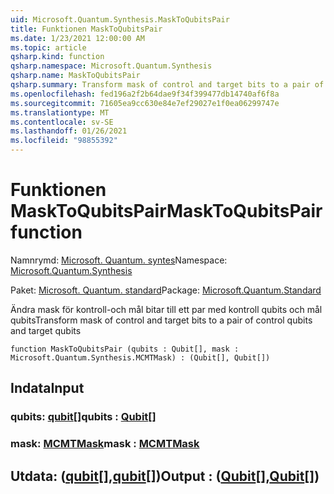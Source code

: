 ```yaml
---
uid: Microsoft.Quantum.Synthesis.MaskToQubitsPair
title: Funktionen MaskToQubitsPair
ms.date: 1/23/2021 12:00:00 AM
ms.topic: article
qsharp.kind: function
qsharp.namespace: Microsoft.Quantum.Synthesis
qsharp.name: MaskToQubitsPair
qsharp.summary: Transform mask of control and target bits to a pair of control qubits and target qubits
ms.openlocfilehash: fed196a2f2b64dae9f34f399477db14740af6f8a
ms.sourcegitcommit: 71605ea9cc630e84e7ef29027e1f0ea06299747e
ms.translationtype: MT
ms.contentlocale: sv-SE
ms.lasthandoff: 01/26/2021
ms.locfileid: "98855392"
---
```

# <a name="masktoqubitspair-function"></a><span data-ttu-id="c4f0b-102">Funktionen MaskToQubitsPair</span><span class="sxs-lookup"><span data-stu-id="c4f0b-102">MaskToQubitsPair function</span></span>

<span data-ttu-id="c4f0b-103">Namnrymd: [Microsoft. Quantum. syntes](xref:Microsoft.Quantum.Synthesis)</span><span class="sxs-lookup"><span data-stu-id="c4f0b-103">Namespace: [Microsoft.Quantum.Synthesis](xref:Microsoft.Quantum.Synthesis)</span></span>

<span data-ttu-id="c4f0b-104">Paket: [Microsoft. Quantum. standard](https://nuget.org/packages/Microsoft.Quantum.Standard)</span><span class="sxs-lookup"><span data-stu-id="c4f0b-104">Package: [Microsoft.Quantum.Standard](https://nuget.org/packages/Microsoft.Quantum.Standard)</span></span>


<span data-ttu-id="c4f0b-105">Ändra mask för kontroll-och mål bitar till ett par med kontroll qubits och mål qubits</span><span class="sxs-lookup"><span data-stu-id="c4f0b-105">Transform mask of control and target bits to a pair of control qubits and target qubits</span></span>

```qsharp
function MaskToQubitsPair (qubits : Qubit[], mask : Microsoft.Quantum.Synthesis.MCMTMask) : (Qubit[], Qubit[])
```


## <a name="input"></a><span data-ttu-id="c4f0b-106">Indata</span><span class="sxs-lookup"><span data-stu-id="c4f0b-106">Input</span></span>

### <a name="qubits--qubit"></a><span data-ttu-id="c4f0b-107">qubits: [qubit](xref:microsoft.quantum.lang-ref.qubit)[]</span><span class="sxs-lookup"><span data-stu-id="c4f0b-107">qubits : [Qubit](xref:microsoft.quantum.lang-ref.qubit)[]</span></span>




### <a name="mask--mcmtmask"></a><span data-ttu-id="c4f0b-108">mask: [MCMTMask](xref:Microsoft.Quantum.Synthesis.MCMTMask)</span><span class="sxs-lookup"><span data-stu-id="c4f0b-108">mask : [MCMTMask](xref:Microsoft.Quantum.Synthesis.MCMTMask)</span></span>





## <a name="output--qubitqubit"></a><span data-ttu-id="c4f0b-109">Utdata: ([qubit](xref:microsoft.quantum.lang-ref.qubit)[],[qubit](xref:microsoft.quantum.lang-ref.qubit)[])</span><span class="sxs-lookup"><span data-stu-id="c4f0b-109">Output : ([Qubit](xref:microsoft.quantum.lang-ref.qubit)[],[Qubit](xref:microsoft.quantum.lang-ref.qubit)[])</span></span>

